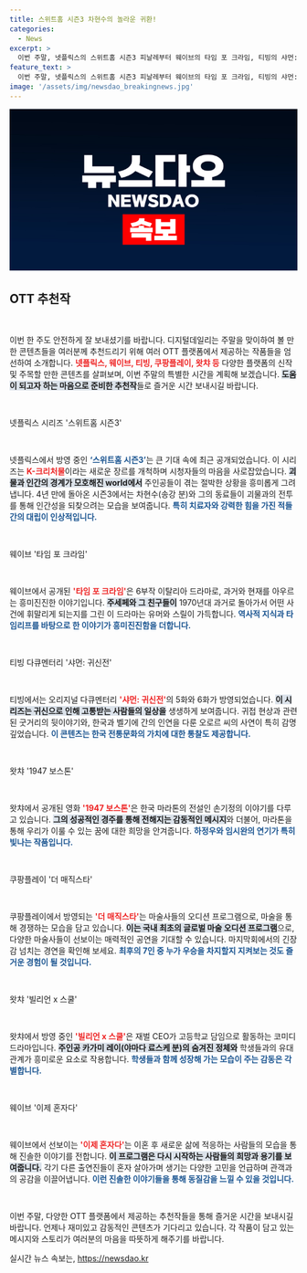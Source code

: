 ```yaml
---
title: 스위트홈 시즌3 차현수의 놀라운 귀환!
categories:
  - News
excerpt: >
  이번 주말, 넷플릭스의 스위트홈 시즌3 피날레부터 웨이브의 타임 포 크라임, 티빙의 샤먼: 귀신전까지! 놓치면 후회할 숨은 OTT 추천작들을 소개합니다. 정주행으로 즐거운 시간 보내세요!
feature_text: >
  이번 주말, 넷플릭스의 스위트홈 시즌3 피날레부터 웨이브의 타임 포 크라임, 티빙의 샤먼: 귀신전까지! 놓치면 후회할 숨은 OTT 추천작들을 소개합니다. 정주행으로 즐거운 시간 보내세요!
image: '/assets/img/newsdao_breakingnews.jpg'
---
```


<p><img src="/assets/img/newsdao_breakingnews.jpg" alt="flaretime 속보" /></p>

<h2 data-ke-size="size26">OTT 추천작</h2>

<p data-ke-size="size16">&nbsp;</p>

<p>이번 한 주도 안전하게 잘 보내셨기를 바랍니다. 디지털데일리는 주말을 맞이하여 볼 만한 콘텐츠들을 여러분께 추천드리기 위해 여러 OTT 플랫폼에서 제공하는 작품들을 엄선하여 소개합니다. <b><span style="color: #ee2323;">넷플릭스, 웨이브, 티빙, 쿠팡플레이, 왓챠 등</span></b> 다양한 플랫폼의 신작 및 주목할 만한 콘텐츠를 살펴보며, 이번 주말의 특별한 시간을 계획해 보겠습니다. <b><span style="background-color: #21538527;">도움이 되고자 하는 마음으로 준비한 추천작</span></b>들로 즐거운 시간 보내시길 바랍니다.</p>

<p data-ke-size="size16">&nbsp;</p>

<p>넷플릭스 시리즈 '스위트홈 시즌3'</p>

<p data-ke-size="size16">&nbsp;</p>

<p>넷플릭스에서 방영 중인 <b><span style="color: #1a5490;">‘스위트홈 시즌3’</span></b>는 큰 기대 속에 최근 공개되었습니다. 이 시리즈는 <b><span style="color: #ee2323;">K-크리처물</span></b>이라는 새로운 장르를 개척하며 시청자들의 마음을 사로잡았습니다. <b><span style="background-color: #21538527;">괴물과 인간의 경계가 모호해진 world에서</span></b> 주인공들이 겪는 절박한 상황을 흥미롭게 그려냅니다. 4년 만에 돌아온 시즌3에서는 차현수(송강 분)와 그의 동료들이 괴물과의 전투를 통해 인간성을 되찾으려는 모습을 보여줍니다. <b><span style="color: #1a5490;">특히 치료자와 강력한 힘을 가진 적들 간의 대립이 인상적입니다.</span></b></p>

<p data-ke-size="size16">&nbsp;</p>

<p>웨이브 '타임 포 크라임'</p>

<p data-ke-size="size16">&nbsp;</p>

<p>웨이브에서 공개된 <b><span style="color: #ee2323;">'타임 포 크라임'</span></b>은 6부작 이탈리아 드라마로, 과거와 현재를 아우르는 흥미진진한 이야기입니다. <b><span style="background-color: #21538527;">주세페와 그 친구들이</span></b> 1970년대 과거로 돌아가서 어떤 사건에 휘말리게 되는지를 그린 이 드라마는 유머와 스릴이 가득합니다. <b><span style="color: #1a5490;">역사적 지식과 타임리프를 바탕으로 한 이야기가 흥미진진함을 더합니다.</span></b></p>

<p data-ke-size="size16">&nbsp;</p>

<p>티빙 다큐멘터리 '샤먼: 귀신전'</p>

<p data-ke-size="size16">&nbsp;</p>

<p>티빙에서는 오리지널 다큐멘터리 <b><span style="color: #ee2323;">'샤먼: 귀신전'</span></b>의 5화와 6화가 방영되었습니다. <b><span style="background-color: #21538527;">이 시리즈는 귀신으로 인해 고통받는 사람들의 일상을</span></b> 생생하게 보여줍니다. 귀접 현상과 관련된 굿거리의 뒷이야기와, 한국과 벨기에 간의 인연을 다룬 오로르 씨의 사연이 특히 감명 깊었습니다. <b><span style="color: #1a5490;">이 콘텐츠는 한국 전통문화의 가치에 대한 통찰도 제공합니다.</span></b></p>

<p data-ke-size="size16">&nbsp;</p>

<p>왓챠 '1947 보스톤'</p>

<p data-ke-size="size16">&nbsp;</p>

<p>왓챠에서 공개된 영화 <b><span style="color: #ee2323;">'1947 보스톤'</span></b>은 한국 마라톤의 전설인 손기정의 이야기를 다루고 있습니다. <b><span style="background-color: #21538527;">그의 성공적인 경주를 통해 전해지는 감동적인 메시지</span></b>와 더불어, 마라톤을 통해 우리가 이룰 수 있는 꿈에 대한 희망을 안겨줍니다. <b><span style="color: #1a5490;">하정우와 임시완의 연기가 특히 빛나는 작품입니다.</span></b></p>

<p data-ke-size="size16">&nbsp;</p>

<p>쿠팡플레이 '더 매직스타'</p>

<p data-ke-size="size16">&nbsp;</p>

<p>쿠팡플레이에서 방영되는 <b><span style="color: #ee2323;">'더 매직스타'</span></b>는 마술사들의 오디션 프로그램으로, 마술을 통해 경쟁하는 모습을 담고 있습니다. <b><span style="background-color: #21538527;">이는 국내 최초의 글로벌 마술 오디션 프로그램</span></b>으로, 다양한 마술사들이 선보이는 매력적인 공연을 기대할 수 있습니다. 마지막회에서의 긴장감 넘치는 경연을 확인해 보세요. <b><span style="color: #1a5490;">최후의 7인 중 누가 우승을 차지할지 지켜보는 것도 즐거운 경험이 될 것입니다.</span></b></p>

<p data-ke-size="size16">&nbsp;</p>

<p>왓챠 '빌리언 x 스쿨'</p>

<p data-ke-size="size16">&nbsp;</p>

<p>왓챠에서 방영 중인 <b><span style="color: #ee2323;">'빌리언 x 스쿨'</span></b>은 재벌 CEO가 고등학교 담임으로 활동하는 코미디 드라마입니다. <b><span style="background-color: #21538527;">주인공 카가미 레이(야마다 료스케 분)의 숨겨진 정체와</span></b> 학생들과의 유대 관계가 흥미로운 요소로 작용합니다. <b><span style="color: #1a5490;">학생들과 함께 성장해 가는 모습이 주는 감동은 각별합니다.</span></b></p>

<p data-ke-size="size16">&nbsp;</p>

<p>웨이브 '이제 혼자다'</p>

<p data-ke-size="size16">&nbsp;</p>

<p>웨이브에서 선보이는 <b><span style="color: #ee2323;">'이제 혼자다'</span></b>는 이혼 후 새로운 삶에 적응하는 사람들의 모습을 통해 진솔한 이야기를 전합니다. <b><span style="background-color: #21538527;">이 프로그램은 다시 시작하는 사람들의 희망과 용기를 보여줍니다.</span></b> 각기 다른 출연진들이 혼자 살아가며 생기는 다양한 고민을 언급하며 관객과의 공감을 이끌어냅니다. <b><span style="color: #1a5490;">이런 진솔한 이야기들을 통해 동질감을 느낄 수 있을 것입니다.</span></b></p>

<p data-ke-size="size16">&nbsp;</p>

<p>이번 주말, 다양한 OTT 플랫폼에서 제공하는 추천작들을 통해 즐거운 시간을 보내시길 바랍니다. 언제나 재미있고 감동적인 콘텐츠가 기다리고 있습니다. 각 작품이 담고 있는 메시지와 스토리가 여러분의 마음을 따뜻하게 해주기를 바랍니다.</p>
실시간 뉴스 속보는, <a href="https://newsdao.kr" rel="dofollow">https://newsdao.kr</a>


